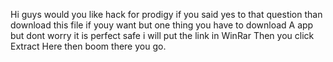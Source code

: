 Hi guys would you like hack for prodigy if you said yes to that question than download this file if youy want but one thing you have to download A app but dont worry it is perfect safe i will put the link in WinRar Then you click Extract Here then boom there you go.

